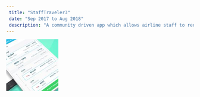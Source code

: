 ```yaml
---
 title: "StaffTraveler3"
 date: "Sep 2017 to Aug 2018"
 description: "A community driven app which allows airline staff to request and share loads information for non-rev flights."
---
```


![Google](./images/stafftraveler_screenshot_square.jpg) 